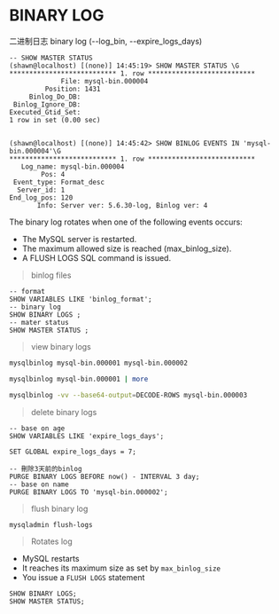 # BINARY LOG
二进制日志 binary log (--log_bin, --expire_logs_days)

```mysql
-- SHOW MASTER STATUS
(shawn@localhost) [(none)] 14:45:19> SHOW MASTER STATUS \G
*************************** 1. row ***************************
             File: mysql-bin.000004
         Position: 1431
     Binlog_Do_DB: 
 Binlog_Ignore_DB: 
Executed_Gtid_Set: 
1 row in set (0.00 sec)


(shawn@localhost) [(none)] 14:45:42> SHOW BINLOG EVENTS IN 'mysql-bin.000004'\G
*************************** 1. row ***************************
   Log_name: mysql-bin.000004
        Pos: 4
 Event_type: Format_desc
  Server_id: 1
End_log_pos: 120
       Info: Server ver: 5.6.30-log, Binlog ver: 4
```

The binary log rotates when one of the following events occurs:
- The MySQL server is restarted.
- The maximum allowed size is reached (max_binlog_size).
- A FLUSH LOGS SQL command is issued.

> binlog files
```mysql
-- format
SHOW VARIABLES LIKE 'binlog_format';
-- binary log
SHOW BINARY LOGS ;
-- mater status
SHOW MASTER STATUS ;
```

> view binary logs
```bash
mysqlbinlog mysql-bin.000001 mysql-bin.000002

mysqlbinlog mysql-bin.000001 | more

mysqlbinlog -vv --base64-output=DECODE-ROWS mysql-bin.000003
```

> delete binary logs
```mysql
-- base on age
SHOW VARIABLES LIKE 'expire_logs_days';

SET GLOBAL expire_logs_days = 7;

-- 刪除3天前的binlog
PURGE BINARY LOGS BEFORE now() - INTERVAL 3 day;
-- base on name
PURGE BINARY LOGS TO 'mysql-bin.000002';
```

> flush binary log
```bash
mysqladmin flush-logs
```

> Rotates log

- MySQL restarts
- It reaches its maximum size as set by ```max_binlog_size```
- You issue a ```FLUSH LOGS``` statement

```mysql
SHOW BINARY LOGS;
SHOW MASTER STATUS;
```

